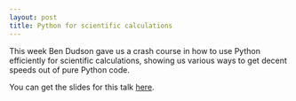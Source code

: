 ```yaml
---
layout: post
title: Python for scientific calculations
---
```


This week Ben Dudson gave us a crash course in how to use Python
efficiently for scientific calculations, showing us various ways to
get decent speeds out of pure Python code.

You can get the slides for this talk [here][slides].

[slides]: /slides/2017-06-16-python-for-scientific-calculations.pdf
